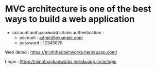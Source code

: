 # MVC architecture is one of the best ways to build a web application

* account and password admin authentication : 
    + account : admin@example.com
    + password : 12345678

Web demo : https://minhthaobimworks.herokuapp.com/

Login : https://minhthaobimworks.herokuapp.com/login

